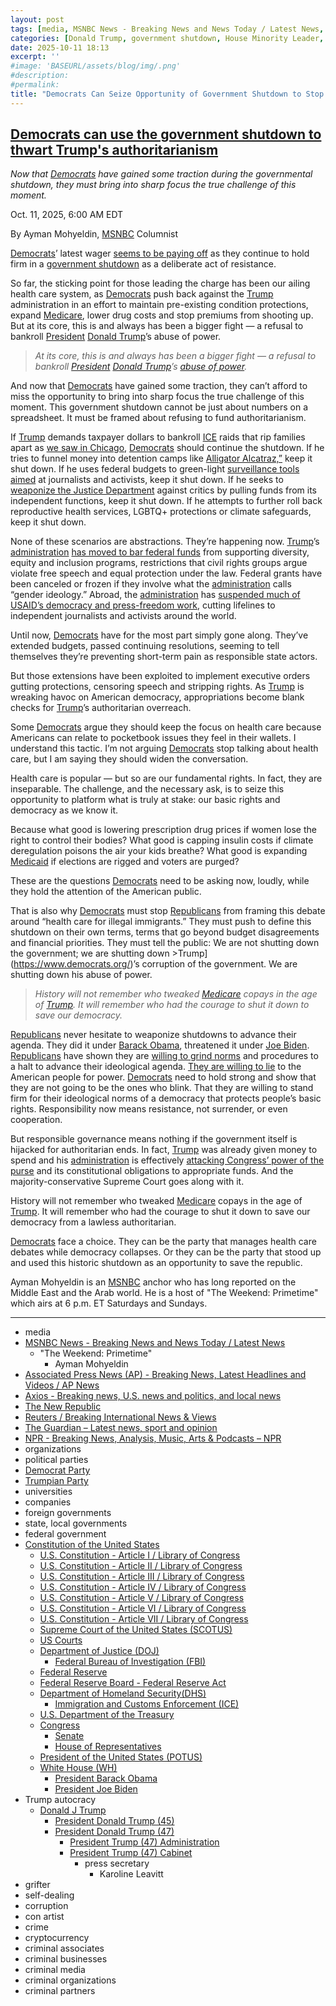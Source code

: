 ```yaml
---
layout: post
tags: [media, MSNBC News - Breaking News and News Today / Latest News, “The Weekend – Primetime”, Ayman Mohyeldin, Associated Press News (AP) - Breaking News Latest Headlines and Videos / AP News, Axios - Breaking news U.S. news and politics and local news, The New Republic, Reuters / Breaking International News & Views, The Guardian – Latest news sport and opinion, NPR - Breaking News Analysis Music Arts & Podcasts – NPR, organizations, political parties, Democrat Party, Trumpian Party, universities, companies, foreign governments, state local governments, federal government, Constitution of the United States, U.S. Constitution - Article I / Library of Congress, U.S. Constitution - Article II / Library of Congress, U.S. Constitution - Article III / Library of Congress, U.S. Constitution - Article IV / Library of Congress, U.S. Constitution - Article V / Library of Congress, U.S. Constitution - Article VI / Library of Congress, U.S. Constitution - Article VII / Library of Congress, Supreme Court of the United States (SCOTUS), US Courts, Department of Justice (DOJ), Federal Bureau of Investigation (FBI), Federal Reserve, Federal Reserve Board - Federal Reserve Act, Department of Homeland Security(DHS), Immigration and Customs Enforcement (ICE), U.S. Department of the Treasury, Congress, Senate, House of Representatives, President of the United States (POTUS), White House (WH), President Barack Obama, President Joe Biden, Trump autocracy, Donald J Trump, President Donald Trump (45), President Donald Trump (47), President Trump (47) Administration, President Trump (47) Cabinet, press secretary, Karoline Leavitt, grifter, self-dealing, corruption, con artist, crime, cryptocurrency, criminal associates, criminal businesses, criminal media, criminal organizations, criminal partners]
categories: [Donald Trump, government shutdown, House Minority Leader, Hakeem Jeffries (D-NY9), House Majority Leader, Mike Johnson (T-LA4), Senate Minority Leader, Chuck Schumer (D-NY), Senate Majority Leader, John Thune (D-SD), continuing resolution, affordable care act, Hatch Act violations, federal agencies]
date: 2025-10-11 18:13
excerpt: ''
#image: 'BASEURL/assets/blog/img/.png'
#description:
#permalink:
title: "Democrats Can Seize Opportunity of Government Shutdown to Stop Trump Destruction of Democracy"
---
```



## [Democrats can use the government shutdown to thwart Trump's authoritarianism](https://www.msnbc.com/opinion/msnbc-opinion/democrats-government-shutdown-trump-authoritarianism-rcna236960)

*Now that [Democrats](https://www.democrats.org/) have gained some traction during the governmental shutdown, they must bring into sharp focus the true challenge of this moment.*

Oct. 11, 2025, 6:00 AM EDT

By Ayman Mohyeldin, [MSNBC](https://www.msnbc.com/) Columnist

[Democrats](https://www.democrats.org/)’ latest wager [seems to be paying off](https://www.msnbc.com/opinion/msnbc-opinion/shutdown-democrats-strategy-conventional-wisdom-rcna236247) as they continue to hold firm in a [government shutdown](https://www.msnbc.com/opinion/msnbc-opinion/trump-shutdown-layoffs-wic-rcna236155) as a deliberate act of resistance.

So far, the sticking point for those leading the charge has been our ailing health care system, as [Democrats](https://www.democrats.org/) push back against the [Trump](https://www.democrats.org/) administration in an effort to maintain pre-existing condition protections, expand [Medicare](https://www.medicare.gov/), lower drug costs and stop premiums from shooting up. But at its core, this is and always has been a bigger fight — a refusal to bankroll [President](https://www.whitehouse.gov/) [Donald Trump](https://www.democrats.org/)’s abuse of power.

> *At its core, this is and always has been a bigger fight — a refusal to bankroll [President](https://www.whitehouse.gov/) [Donald Trump](https://www.democrats.org/)’s [abuse of power](https://www.vox.com/politics/462076/trump-democracy-jimmy-kimmel-charlie-kirk).*

And now that [Democrats](https://www.democrats.org/) have gained some traction, they can’t afford to miss the opportunity to bring into sharp focus the true challenge of this moment. This government shutdown cannot be just about numbers on a spreadsheet. It must be framed about refusing to fund authoritarianism.

If [Trump](https://www.democrats.org/) demands taxpayer dollars to bankroll [ICE](https://www.ice.gov/) raids that rip families apart as [we saw in Chicago](https://newrepublic.com/post/201258/ice-zip-ties-children-raid-chicago-apartment-building), [Democrats](https://www.democrats.org/) should continue the shutdown. If he tries to funnel money into detention camps like [Alligator Alcatraz,”](https://www.theguardian.com/us-news/2025/aug/18/alligator-alcatraz-lawsuit-abuse-immigration) keep it shut down. If he uses federal budgets to green-light [surveillance tools aimed](https://www.amnesty.org/en/latest/news/2025/08/usa-global-tech-made-by-palantir-and-babel-street-pose-surveillance-threats-to-pro-palestine-student-protestors-migrants/) at journalists and activists, keep it shut down. If he seeks to [weaponize the Justice Department](https://www.theguardian.com/us-news/2025/aug/04/trump-justice-department) against critics by pulling funds from its independent functions, keep it shut down. If he attempts to further roll back reproductive health services, LGBTQ+ protections or climate safeguards, keep it shut down.

None of these scenarios are abstractions. They’re happening now. [Trump](https://www.democrats.org/)’s [administration](https://www.whitehouse.gov/administration/) [has moved to bar federal funds](https://www.reuters.com/legal/civil-rights-housing-aids-groups-challenge-trump-deia-restrictions-2025-02-19/) from supporting diversity, equity and inclusion programs, restrictions that civil rights groups argue violate free speech and equal protection under the law. Federal grants have been canceled or frozen if they involve what the [administration](https://www.whitehouse.gov/administration/) calls “gender ideology.” Abroad, the [administration](https://www.whitehouse.gov/administration/) has [suspended much of USAID’s democracy and press-freedom work](https://www.npr.org/2025/02/16/nx-s1-5297844/trump-musk-democracy-usaid-authoritarian-human-rights-funding-freeze), cutting lifelines to independent journalists and activists around the world.

Until now, [Democrats](https://www.democrats.org/) have for the most part simply gone along. They’ve extended budgets, passed continuing resolutions, seeming to tell themselves they’re preventing short-term pain as responsible state actors.

But those extensions have been exploited to implement executive orders gutting protections, censoring speech and stripping rights. As [Trump](https://www.democrats.org/) is wreaking havoc on American democracy, appropriations become blank checks for [Trump](https://www.democrats.org/)’s authoritarian overreach.

Some [Democrats](https://www.democrats.org/) argue they should keep the focus on health care because Americans can relate to pocketbook issues they feel in their wallets. I understand this tactic. I’m not arguing [Democrats](https://www.democrats.org/) stop talking about health care, but I am saying they should widen the conversation.

Health care is popular — but so are our fundamental rights. In fact, they are inseparable. The challenge, and the necessary ask, is to seize this opportunity to platform what is truly at stake: our basic rights and democracy as we know it.

Because what good is lowering prescription drug prices if women lose the right to control their bodies? What good is capping insulin costs if climate deregulation poisons the air your kids breathe? What good is expanding [Medicaid](https://www.medicaid.gov/) if elections are rigged and voters are purged?

These are the questions [Democrats](https://www.democrats.org/) need to be asking now, loudly, while they hold the attention of the American public.

That is also why [Democrats](https://www.democrats.org/) must stop [Republicans](https://www.gop.com/) from framing this debate around “health care for illegal immigrants.” They must push to define this shutdown on their own terms, terms that go beyond budget disagreements and financial priorities. They must tell the public: We are not shutting down the government; we are shutting down >Trump](https://www.democrats.org/)’s corruption of the government. We are shutting down his abuse of power.

> *History will not remember who tweaked [Medicare](https://www.medicare.gov/) copays in the age of [Trump](https://www.democrats.org/). It will remember who had the courage to shut it down to save our democracy.*

[Republicans](https://www.gop.com/) never hesitate to weaponize shutdowns to advance their agenda. They did it under [Barack Obama](https://obamawhitehouse.archives.gov/), threatened it under [Joe Biden](https://bidenwhitehouse.archives.gov/). [Republicans](https://www.gop.com/) have shown they are [willing to grind norms](https://www.axios.com/2019/01/22/mcconnell-blocking-garland-most-consequential-thing-ive-ever-done) and procedures to a halt to advance their ideological agenda. [They are willing to lie](https://www.msnbc.com/msnbc/amp-video/mmvo248996933750) to the American people for power. [Democrats](https://www.democrats.org/) need to hold strong and show that they are not going to be the ones who blink. That they are willing to stand firm for their ideological norms of a democracy that protects people’s basic rights. Responsibility now means resistance, not surrender, or even cooperation.

But responsible governance means nothing if the government itself is hijacked for authoritarian ends. In fact, [Trump](https://www.democrats.org/) was already given money to spend and his [administration](https://www.whitehouse.gov/administration/) is effectively [attacking Congress’ power of the purse](https://apnews.com/article/pbs-npr-budget-cuts-trump-republicans-7d29c97c85d0b450549af657e115f0f8) and its constitutional obligations to appropriate funds. And the majority-conservative Supreme Court goes along with it.

History will not remember who tweaked [Medicare](https://www.medicare.gov/) copays in the age of [Trump](https://www.democrats.org/). It will remember who had the courage to shut it down to save our democracy from a lawless authoritarian.

[Democrats](https://www.democrats.org/) face a choice. They can be the party that manages health care debates while democracy collapses. Or they can be the party that stood up and used this historic shutdown as an opportunity to save the republic.

Ayman Mohyeldin is an [MSNBC](https://www.msnbc.com/) anchor who has long reported on the Middle East and the Arab world. He is a host of "The Weekend: Primetime" which airs at 6 p.m. ET Saturdays and Sundays.

----
- media
- [MSNBC News - Breaking News and News Today / Latest News](https://www.msnbc.com/)
    - "The Weekend: Primetime"
        - Ayman Mohyeldin
- [Associated Press News (AP) - Breaking News, Latest Headlines and Videos / AP News](https://apnews.com/)
- [Axios - Breaking news, U.S. news and politics, and local news](https://www.axios.com/)
- [The New Republic](https://newrepublic.com/)
- [Reuters / Breaking International News & Views](https://www.reuters.com/)
- [The Guardian – Latest news, sport and opinion](https://www.theguardian.com/)
- [NPR - Breaking News, Analysis, Music, Arts & Podcasts – NPR](https://www.npr.org/)
- organizations
- political parties
- [Democrat Party](https://www.democrats.org/)
- [Trumpian Party](https://www.gop.com/)
- universities
- companies
- foreign governments
- state, local governments 
- federal government
- [Constitution of the United States](https://constitution.congress.gov/constitution/)
    - [U.S. Constitution - Article I / Library of Congress](https://constitution.congress.gov/constitution/article-1/)
    - [U.S. Constitution - Article II / Library of Congress](https://constitution.congress.gov/constitution/article-2/)
    - [U.S. Constitution - Article III / Library of Congress](https://constitution.congress.gov/constitution/article-3/)
    - [U.S. Constitution - Article IV / Library of Congress](https://constitution.congress.gov/constitution/article-4/)
    - [U.S. Constitution - Article V / Library of Congress](https://constitution.congress.gov/constitution/article-5/)
    - [U.S. Constitution - Article VI / Library of Congress](https://constitution.congress.gov/constitution/article-6/)
    - [U.S. Constitution - Article VII / Library of Congress](https://constitution.congress.gov/constitution/article-7/)
    - [Supreme Court of the United States (SCOTUS)](https://www.supremecourt.gov/)
    - [US Courts](https://www.uscourts.gov/)
    - [Department of Justice (DOJ)](https://www.justice.gov/)
        - [Federal Bureau of Investigation (FBI)](https://www.fbi.gov/)
    - [Federal Reserve](https://www.federalreserve.gov/)
    - [Federal Reserve Board - Federal Reserve Act](https://www.federalreserve.gov/aboutthefed/fract.htm)
    - [Department of Homeland Security(DHS)](https://www.dhs.gov/)
        - [Immigration and Customs Enforcement (ICE)](https://www.ice.gov/)
    - [U.S. Department of the Treasury](https://home.treasury.gov/)
    - [Congress](https://www.congress.gov/)
        - [Senate](https://www.senate.gov/)
        - [House of Representatives](https://www.house.gov/)
     - [President of the United States (POTUS)](https://www.whitehouse.gov/)
    - [White House (WH)](https://www.whitehouse.gov/)
        - [President Barack Obama](https://obamawhitehouse.archives.gov/)
        - [President Joe Biden](https://bidenwhitehouse.archives.gov/)
- Trump autocracy
    - [Donald J Trump](https://www.donaldjtrump.com/)
        - [President Donald Trump (45)](https://trumpwhitehouse.archives.gov/)
        - [President Donald Trump (47)](https://www.whitehouse.gov/administration/donald-j-trump/)
            - [President Trump (47) Administration](https://www.whitehouse.gov/administration/)
            - [President Trump (47) Cabinet](https://www.whitehouse.gov/administration/the-cabinet/)
                - press secretary
                    - Karoline Leavitt
- grifter
- self-dealing
- corruption
- con artist
- crime
- cryptocurrency
- criminal associates
- criminal businesses
- criminal media
- criminal organizations
- criminal partners